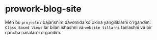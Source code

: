 # prowork-blog-site
Men bu `projectni` bajarishim davomida ko'pkina yangiliklarni o'rgandim:
`Class Based Views` lar bilan ishashni va `website tillarni` tanlashni va bir qancha nasalarni organdim.